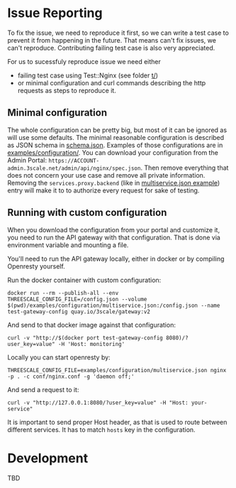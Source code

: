 # Issue Reporting

To fix the issue, we need to reproduce it first, so we can write a test case to prevent it from happening in the future. That means can't fix issues, we can't reproduce. Contributing failing test case is also very appreciated.

For us to sucessfuly reproduce issue we need either

* failing test case using Test::Nginx (see folder [t/](../t)) 
* or minimal configuration and curl commands describing the http requests as steps to reproduce it.

## Minimal configuration

The whole configuration can be pretty big, but most of it can be ignored as will use some defaults. The minimal reasonable configuration is described as JSON schema in [schema.json](../schema.json). Examples of those configurations are in [examples/configuration/](../examples/configuration). You can download your configuration from the Admin Portal: `https://ACCOUNT-admin.3scale.net/admin/api/nginx/spec.json`. Then remove everything that does not concern your use case and remove all private information. Removing the `services.proxy.backend` (like in [multiservice.json example](../examples/configuration/multiservice.json)) entry will make it to to authorize every request for sake of testing.

## Running with custom configuration

When you download the configuration from your portal and customize it, you need to run the API gateway with that configuration. That is done via environment variable and mounting a file.

You'll need to run the API gateway locally, either in docker or by compiling Openresty yourself.

Run the docker container with custom configuration:

```shell
docker run --rm --publish-all --env THREESCALE_CONFIG_FILE=/config.json --volume $(pwd)/examples/configuration/multiservice.json:/config.json --name test-gateway-config quay.io/3scale/gateway:v2
```

And send to that docker image against that configuration:

```shell
curl -v "http://$(docker port test-gateway-config 8080)/?user_key=value" -H 'Host: monitoring'
```

Locally you can start openresty by:

```shell
THREESCALE_CONFIG_FILE=examples/configuration/multiservice.json nginx -p . -c conf/nginx.conf -g 'daemon off;'
```

And send a request to it:

```shell
curl -v "http://127.0.0.1:8080/?user_key=value" -H "Host: your-service"
```

It is important to send proper Host header, as that is used to route between different services. It has to match `hosts` key in the configuration.

# Development

TBD